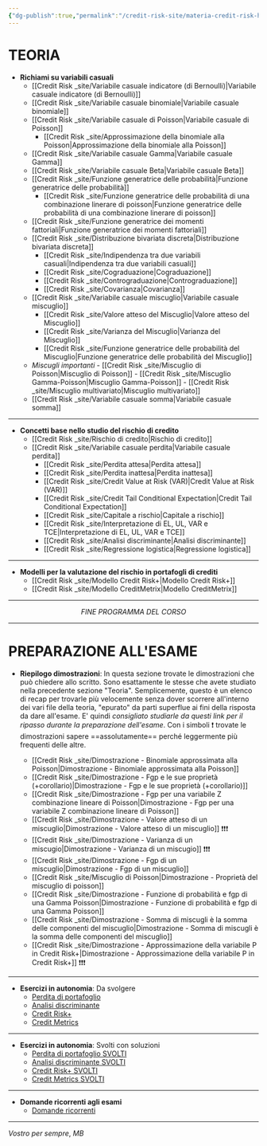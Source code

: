 ```yaml
---
{"dg-publish":true,"permalink":"/credit-risk-site/materia-credit-risk-home-site/","tags":["gardenEntry"]}
---
```


# TEORIA

-  **Richiami su variabili casuali**
	- [[Credit Risk _site/Variabile casuale indicatore (di Bernoulli)\|Variabile casuale indicatore (di Bernoulli)]]
	- [[Credit Risk _site/Variabile casuale binomiale\|Variabile casuale binomiale]]
	- [[Credit Risk _site/Variabile casuale di Poisson\|Variabile casuale di Poisson]]
		- [[Credit Risk _site/Approssimazione della binomiale alla Poisson\|Approssimazione della binomiale alla Poisson]]
	- [[Credit Risk _site/Variabile casuale Gamma\|Variabile casuale Gamma]]
	- [[Credit Risk _site/Variabile casuale Beta\|Variabile casuale Beta]]
	- [[Credit Risk _site/Funzione generatrice delle probabilità\|Funzione generatrice delle probabilità]]
		- [[Credit Risk _site/Funzione generatrice delle probabilità di una combinazione linerare di poisson\|Funzione generatrice delle probabilità di una combinazione linerare di poisson]]
	- [[Credit Risk _site/Funzione generatrice dei momenti fattoriali\|Funzione generatrice dei momenti fattoriali]]
	- [[Credit Risk _site/Distribuzione bivariata discreta\|Distribuzione bivariata discreta]]
		- [[Credit Risk _site/Indipendenza tra due variabili casuali\|Indipendenza tra due variabili casuali]]
		- [[Credit Risk _site/Cograduazione\|Cograduazione]]
		- [[Credit Risk _site/Contrograduazione\|Contrograduazione]]
		- [[Credit Risk _site/Covarianza\|Covarianza]]
	- [[Credit Risk _site/Variabile casuale miscuglio\|Variabile casuale miscuglio]]
		- [[Credit Risk _site/Valore atteso del Miscuglio\|Valore atteso del Miscuglio]]
		- [[Credit Risk _site/Varianza del Miscuglio\|Varianza del Miscuglio]] 
		- [[Credit Risk _site/Funzione generatrice delle probabilità del Miscuglio\|Funzione generatrice delle probabilità del Miscuglio]]
	- *Miscugli importanti*
			- [[Credit Risk _site/Miscuglio di Poisson\|Miscuglio di Poisson]]
			- [[Credit Risk _site/Miscuglio Gamma-Poisson\|Miscuglio Gamma-Poisson]]
			- [[Credit Risk _site/Miscuglio multivariato\|Miscuglio multivariato]]
	- [[Credit Risk _site/Variabile casuale somma\|Variabile casuale somma]] 

---
 
- **Concetti base nello studio del rischio di credito**
	- [[Credit Risk _site/Rischio di credito\|Rischio di credito]]
	- [[Credit Risk _site/Variabile casuale perdita\|Variabile casuale perdita]]
		- [[Credit Risk _site/Perdita attesa\|Perdita attesa]]
		- [[Credit Risk _site/Perdita inattesa\|Perdita inattesa]]
		- [[Credit Risk _site/Credit Value at Risk (VAR)\|Credit Value at Risk (VAR)]]
		- [[Credit Risk _site/Credit Tail Conditional Expectation\|Credit Tail Conditional Expectation]]
		- [[Credit Risk _site/Capitale a rischio\|Capitale a rischio]]
		- [[Credit Risk _site/Interpretazione di EL, UL, VAR e TCE\|Interpretazione di EL, UL, VAR e TCE]] 
		- [[Credit Risk _site/Analisi discriminante\|Analisi discriminante]]
		- [[Credit Risk _site/Regressione logistica\|Regressione logistica]]
	
---

- **Modelli per la valutazione del rischio in portafogli di crediti**
	- [[Credit Risk _site/Modello Credit Risk+\|Modello Credit Risk+]]
	- [[Credit Risk _site/Modello CreditMetrix\|Modello CreditMetrix]]

---
$$FINE \ PROGRAMMA \ DEL \ CORSO$$

---

# PREPARAZIONE ALL'ESAME

- **Riepilogo dimostrazioni**: In questa sezione trovate le dimostrazioni che può chiedere allo scritto. Sono esattamente le stesse che avete studiato nella precedente sezione "Teoria". Semplicemente, questo è un elenco di recap per trovarle più velocemente senza dover scorrere all'interno dei vari file della teoria, "epurato" da parti superflue ai fini della risposta da dare all'esame. E' quindi *consigliato studiarle da questi link per il ripasso durante la preparazione dell'esame*. Con i simboli ❗ trovate le dimostrazioni sapere ==assolutamente== perché leggermente più frequenti delle altre. 

	- [[Credit Risk _site/Dimostrazione - Binomiale approssimata alla Poisson\|Dimostrazione - Binomiale approssimata alla Poisson]]
	- [[Credit Risk _site/Dimostrazione - Fgp e le sue proprietà (+corollario)\|Dimostrazione - Fgp e le sue proprietà (+corollario)]]
	- [[Credit Risk _site/Dimostrazione - Fgp per una variabile Z combinazione lineare di Poisson\|Dimostrazione - Fgp per una variabile Z combinazione lineare di Poisson]]
	- [[Credit Risk _site/Dimostrazione - Valore atteso di un miscuglio\|Dimostrazione - Valore atteso di un miscuglio]] ❗❗❗
	- [[Credit Risk _site/Dimostrazione - Varianza di un miscugio\|Dimostrazione - Varianza di un miscugio]] ❗❗❗
	- [[Credit Risk _site/Dimostrazione - Fgp di un miscuglio\|Dimostrazione - Fgp di un miscuglio]] 
	- [[Credit Risk _site/Miscuglio di Poisson\|Dimostrazione - Proprietà del miscuglio di poisson]]
	- [[Credit Risk _site/Dimostrazione -  Funzione di probabilità e fgp di una Gamma Poisson\|Dimostrazione -  Funzione di probabilità e fgp di una Gamma Poisson]]
	- [[Credit Risk _site/Dimostrazione - Somma di miscugli è la somma delle componenti del miscuglio\|Dimostrazione - Somma di miscugli è la somma delle componenti del miscuglio]]
	- [[Credit Risk _site/Dimostrazione - Approssimazione della variabile P in Credit Risk+\|Dimostrazione - Approssimazione della variabile P in Credit Risk+]] ❗❗❗

---

- **Esercizi in autonomia**: Da svolgere
	- [Perdita di portafoglio](https://github.com/marcolldotcoin/credit_risk/raw/4a029d5cd6f14259cfa5d9ddcc72f13ea8c6295c/src/site/uploads/Esercizi%20in%20autonomia%20perdita.xlsx)
	- [Analisi discriminante](https://github.com/marcolldotcoin/credit_risk/raw/4a029d5cd6f14259cfa5d9ddcc72f13ea8c6295c/src/site/uploads/Esercizi%20in%20autonomia%20analisi%20discriminante.xlsx)
	- [Credit Risk+](https://github.com/marcolldotcoin/credit_risk/raw/4a029d5cd6f14259cfa5d9ddcc72f13ea8c6295c/src/site/uploads/esercizi%20in%20autonomia%20cr%2B.xlsx)
	- [Credit Metrics](https://github.com/marcolldotcoin/credit_risk/raw/4a029d5cd6f14259cfa5d9ddcc72f13ea8c6295c/src/site/uploads/Esercizi%20in%20autonomia%20CreditMetrics.xlsx)

---
- **Esercizi in autonomia**: Svolti con soluzioni
	- [Perdita di portafoglio SVOLTI](https://github.com/marcolldotcoin/credit_risk/raw/4a029d5cd6f14259cfa5d9ddcc72f13ea8c6295c/src/site/uploads/Esercizi%20in%20autonomia%20perdita%20SVOLTI.xlsx)
	- [Analisi discriminante SVOLTI](https://github.com/marcolldotcoin/credit_risk/raw/4a029d5cd6f14259cfa5d9ddcc72f13ea8c6295c/src/site/uploads/Esercizi%20in%20autonomia%20analisi%20discriminante%20SVOLTI.xlsx)  
	- [Credit Risk+ SVOLTI](https://github.com/marcolldotcoin/credit_risk/raw/4a029d5cd6f14259cfa5d9ddcc72f13ea8c6295c/src/site/uploads/Esercizi%20in%20autonomia%20cr%2B%20SVOLTI.xlsx)
	- [Credit Metrics SVOLTI](https://github.com/marcolldotcoin/credit_risk/raw/4a029d5cd6f14259cfa5d9ddcc72f13ea8c6295c/src/site/uploads/Esercizi%20in%20autonomia%20CreditMetrics%20SVOLTI.xlsx)
---

- **Domande ricorrenti agli esami**
	- [Domande ricorrenti](https://github.com/marcolldotcoin/credit_risk/raw/2ddff935d9f5972f072eb274af19b7ad40493de4/src/site/uploads/Domande%20probabili%20credit%20risk.pdf)

---

$Vostro \ per \ sempre,$ 
$MB$